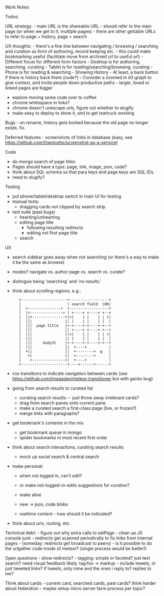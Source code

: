 Work Notes

Todos:

URL strategy:
	- main URL is the shareable URL - should refer to the main page (or when we get to it, multiple pages)
	- there are other gettable URLs to refer to page + history, page + search 

UX thoughts:
	- there's a fine line between navigating / browsing / searching and curation as form of authoring, record keeping etc.
	- this could make bookmarking useful (facilitate move from archived url to useful url)
	- Different focus for different form factors
		- Desktop is for authoring, searching, curating
		- Tablet is for reading/searching/browsing, curating
		- Phone is for reading & searching
	- Showing History
		- At least, a back button if there is history back there (code?)
		- Consider a zoomed in d3 graph to give context, and incite people down productive paths
			- larger, loved or linked pages are bigger

- explore moving some code over to coffee
- chrome whitespace in links?
- chrome doesn't unescape urls, figure out whether to slugify
- make easy to deploy to show it, and to get towtruck working

Bugs
	- on rename, history gets borked because the old page no longer exists.  fix.

Deferred features
	- screenshots of links in database (easy, see 	https://github.com/fzaninotto/screenshot-as-a-service)

Code
  - do mongo search of page titles
  - Pages should have a type: page, link, image, json, code?
  - think about SQL schema so that para keys and page keys are SQL IDs.
  - need to slugify?

Testing
 - put phone/tablet/desktop switch in main UI for testing
 - manual tests:
 	- dragging cards not clipped by search strip
 - test suite (past bugs)
	 - hearting/unhearting
	 - editing page title
	   - following resulting redirects
	   - editing not first page title
	 - search


UX
  - search sidebar goes away when not searching (or there's a way to make it be the same as browse)
  - modes?  navigate vs. author page vs. search vs. curate?
  - distinguis being 'searching' and 'no results.'

  - think about scrolling regions, e.g.:


           +---------------------+------------------+
           |                     | search field  |OK|
           |  +---------------+  +------------------+
           |  |+---------------+ | +----+ +----+ +--+
           |  ||+---------------+|<|    | |    | | >|
           |  |||               || |    | |    | |  |
           |  |||  page title   |+-+----+-+----+-+--+
           |  |||               || +----+ +----+ +--+
           |  |||               ||<|    | |    | | >|
           |  |||               || |    | |    | |  |
           |  |||     body3t    |+-+----+-+----+-+--+
           |  |||               ||  +----+          |
           |  +||               ||  +--------+  g   |
           |   +|               ||  +--------+      |
           |    +---------------+|  +----+          |
           +---------------------+----+------+------+

  - css transitions to indicate navigation between cards (see https://github.com/tmeasday/meteor-transitioner but with gecko bug)
  - going from search results to curated list
    - curating search results -- just throw away irrelevant cards?
    - drag from search panes onto current pane.
    - make a curated search a first-class page (live, or frozen?)
    - merge links with paragraphs?

  - get bookmark's contents in the mix
	- get bookmark queue in mongo
	- spider bookmarks in most recent first order

  - think about search interactions, curating search results
	- mock up social search & central search

  - make personal:
	  - when not logged in, can't edit?
	  - or make not-logged-in-edits suggestions for curation?
	 	
	- make alive
	 - new -> json, code blobs
	 - realtime content - how should it be indicated?

 - think about urls, routing, etc.
 
Technical debt:
	- figure out why extra calls to setPage
	- clean up JS console junk
	- redirects get scanned periodically to fix links from internal pages
	- (someday: redirects get broadcast to peers)
	- is it possible to do the urlgather code inside of meteor? (single process would be better!)

Open questions
	- show redirects?
	- tagging: simple or faceted?  just text search?  need visual feedback likely.  tag:foo -> markup
	- include tweets, or just tweeted links?  if tweets, only mine and the ones i reply to?  replies to me?

Think about cards - current card, searched cards, past cards?
think harder about federation - maybe setup micro server farm process per topic?

